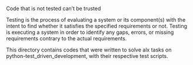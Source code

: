 Code that is not tested can’t be trusted

Testing is the process of evaluating a system or its component(s) with the intent to find whether it satisfies the specified requirements or not. Testing is executing a system in order to identify any gaps, errors, or missing requirements contrary to the actual requirements.

This directory contains codes that were written to solve alx tasks on python-test_driven_development, with their respective test scripts.